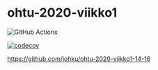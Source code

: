 # ohtu-2020-viikko1

![GitHub Actions](https://github.com/johku/ohtu-2020-viikko1/workflows/Java%20CI%20with%20Gradle/badge.svg)

[![codecov](https://codecov.io/gh/johku/ohtu-2020-viikko1/branch/main/graph/badge.svg?token=B5I0FNTMS6)](https://codecov.io/gh/johku/ohtu-2020-viikko1)

https://github.com/johku/ohtu-2020-viikko1-14-16

